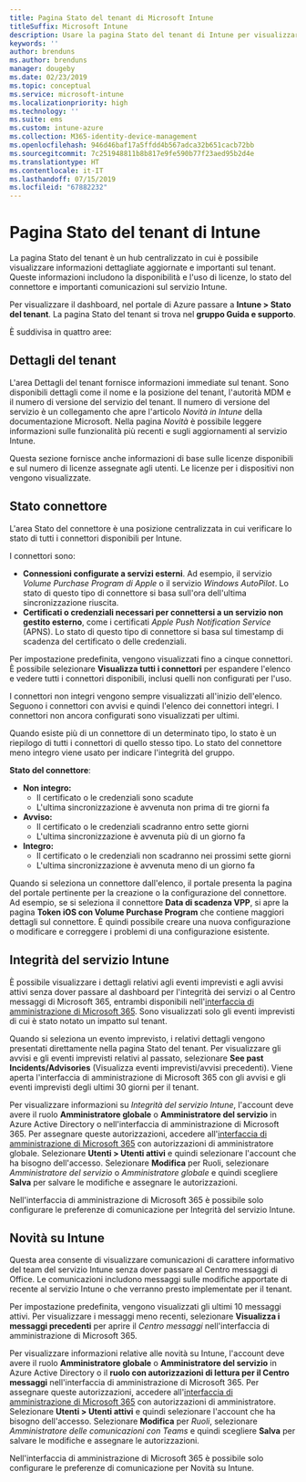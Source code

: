 ```yaml
---
title: Pagina Stato del tenant di Microsoft Intune
titleSuffix: Microsoft Intune
description: Usare la pagina Stato del tenant di Intune per visualizzare dettagli importanti sul tenant senza uscire dal portale di Intune
keywords: ''
author: brenduns
ms.author: brenduns
manager: dougeby
ms.date: 02/23/2019
ms.topic: conceptual
ms.service: microsoft-intune
ms.localizationpriority: high
ms.technology: ''
ms.suite: ems
ms.custom: intune-azure
ms.collection: M365-identity-device-management
ms.openlocfilehash: 946d46baf17a5ffdd4b567adca32b651cacb72bb
ms.sourcegitcommit: 7c251948811b8b817e9fe590b77f23aed95b2d4e
ms.translationtype: HT
ms.contentlocale: it-IT
ms.lasthandoff: 07/15/2019
ms.locfileid: "67882232"
---
```

# <a name="intune-tenant-status-page"></a>Pagina Stato del tenant di Intune
La pagina Stato del tenant è un hub centralizzato in cui è possibile visualizzare informazioni dettagliate aggiornate e importanti sul tenant. Queste informazioni includono la disponibilità e l'uso di licenze, lo stato del connettore e importanti comunicazioni sul servizio Intune.  

Per visualizzare il dashboard, nel portale di Azure passare a **Intune > Stato del tenant**.  La pagina Stato del tenant si trova nel **gruppo Guida e supporto**.  

È suddivisa in quattro aree:

## <a name="tenant-details"></a>Dettagli del tenant
L'area Dettagli del tenant fornisce informazioni immediate sul tenant. Sono disponibili dettagli come il nome e la posizione del tenant, l'autorità MDM e il numero di versione del servizio del tenant. Il numero di versione del servizio è un collegamento che apre l'articolo *Novità in Intune* della documentazione Microsoft. Nella pagina *Novità* è possibile leggere informazioni sulle funzionalità più recenti e sugli aggiornamenti al servizio Intune.  

Questa sezione fornisce anche informazioni di base sulle licenze disponibili e sul numero di licenze assegnate agli utenti. Le licenze per i dispositivi non vengono visualizzate.

## <a name="connector-status"></a>Stato connettore
L'area Stato del connettore è una posizione centralizzata in cui verificare lo stato di tutti i connettori disponibili per Intune.  

I connettori sono:
- **Connessioni configurate a servizi esterni**. Ad esempio, il servizio *Volume Purchase Program di Apple* o il servizio *Windows AutoPilot*.  Lo stato di questo tipo di connettore si basa sull'ora dell'ultima sincronizzazione riuscita.
- **Certificati o credenziali necessari per connettersi a un servizio non gestito esterno**, come i certificati *Apple Push Notification Service* (APNS). Lo stato di questo tipo di connettore si basa sul timestamp di scadenza del certificato o delle credenziali.  

Per impostazione predefinita, vengono visualizzati fino a cinque connettori. È possibile selezionare **Visualizza tutti i connettori** per espandere l'elenco e vedere tutti i connettori disponibili, inclusi quelli non configurati per l'uso.  

I connettori non integri vengono sempre visualizzati all'inizio dell'elenco. Seguono i connettori con avvisi e quindi l'elenco dei connettori integri. I connettori non ancora configurati sono visualizzati per ultimi.

Quando esiste più di un connettore di un determinato tipo, lo stato è un riepilogo di tutti i connettori di quello stesso tipo. Lo stato del connettore meno integro viene usato per indicare l'integrità del gruppo.  

**Stato del connettore**:
- **Non integro:**
  - Il certificato o le credenziali sono scadute
  - L'ultima sincronizzazione è avvenuta non prima di tre giorni fa
- **Avviso:**
  - Il certificato o le credenziali scadranno entro sette giorni
  - L'ultima sincronizzazione è avvenuta più di un giorno fa
- **Integro:**
  - Il certificato o le credenziali non scadranno nei prossimi sette giorni
  - L'ultima sincronizzazione è avvenuta meno di un giorno fa  

Quando si seleziona un connettore dall'elenco, il portale presenta la pagina del portale pertinente per la creazione o la configurazione del connettore.  Ad esempio, se si seleziona il connettore **Data di scadenza VPP**, si apre la pagina **Token iOS con Volume Purchase Program** che contiene maggiori dettagli sul connettore. È quindi possibile creare una nuova configurazione o modificare e correggere i problemi di una configurazione esistente.  

## <a name="intune-service-health"></a>Integrità del servizio Intune  
È possibile visualizzare i dettagli relativi agli eventi imprevisti e agli avvisi attivi senza dover passare al dashboard per l'integrità dei servizi o al Centro messaggi di Microsoft 365, entrambi disponibili nell'[interfaccia di amministrazione di Microsoft 365](https://admin.microsoft.com). Sono visualizzati solo gli eventi imprevisti di cui è stato notato un impatto sul tenant.  

Quando si seleziona un evento imprevisto, i relativi dettagli vengono presentati direttamente nella pagina Stato del tenant. Per visualizzare gli avvisi e gli eventi imprevisti relativi al passato, selezionare **See past Incidents/Advisories** (Visualizza eventi imprevisti/avvisi precedenti). Viene aperta l'interfaccia di amministrazione di Microsoft 365 con gli avvisi e gli eventi imprevisti degli ultimi 30 giorni per il tenant.  

Per visualizzare informazioni su *Integrità del servizio Intune*, l'account deve avere il ruolo **Amministratore globale** o **Amministratore del servizio** in Azure Active Directory o nell'interfaccia di amministrazione di Microsoft 365. Per assegnare queste autorizzazioni, accedere all'[interfaccia di amministrazione di Microsoft 365](https://admin.microsoft.com) con autorizzazioni di amministratore globale. Selezionare **Utenti > Utenti attivi** e quindi selezionare l'account che ha bisogno dell'accesso. Selezionare **Modifica** per Ruoli, selezionare *Amministratore del servizio* o *Amministratore globale* e quindi scegliere **Salva** per salvare le modifiche e assegnare le autorizzazioni.  

Nell'interfaccia di amministrazione di Microsoft 365 è possibile solo configurare le preferenze di comunicazione per Integrità del servizio Intune.

## <a name="intune-news"></a>Novità su Intune  
Questa area consente di visualizzare comunicazioni di carattere informativo del team del servizio Intune senza dover passare al Centro messaggi di Office. Le comunicazioni includono messaggi sulle modifiche apportate di recente al servizio Intune o che verranno presto implementate per il tenant.  

Per impostazione predefinita, vengono visualizzati gli ultimi 10 messaggi attivi. Per visualizzare i messaggi meno recenti, selezionare **Visualizza i messaggi precedenti** per aprire il *Centro messaggi* nell'interfaccia di amministrazione di Microsoft 365.  

Per visualizzare informazioni relative alle novità su Intune, l'account deve avere il ruolo **Amministratore globale** o **Amministratore del servizio** in Azure Active Directory o il **ruolo con autorizzazioni di lettura per il Centro messaggi** nell'interfaccia di amministrazione di Microsoft 365.  Per assegnare queste autorizzazioni, accedere all'[interfaccia di amministrazione di Microsoft 365](https://admin.microsoft.com) con autorizzazioni di amministratore. Selezionare **Utenti > Utenti attivi** e quindi selezionare l'account che ha bisogno dell'accesso. Selezionare **Modifica** per *Ruoli*, selezionare *Amministratore delle comunicazioni con Teams* e quindi scegliere **Salva** per salvare le modifiche e assegnare le autorizzazioni.  

Nell'interfaccia di amministrazione di Microsoft 365 è possibile solo configurare le preferenze di comunicazione per Novità su Intune.
